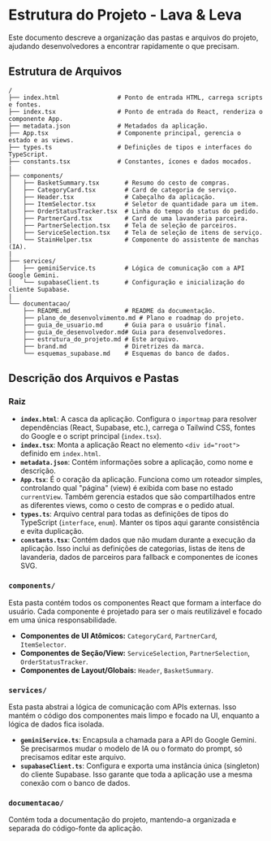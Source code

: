# Estrutura do Projeto - Lava & Leva

Este documento descreve a organização das pastas e arquivos do projeto, ajudando desenvolvedores a encontrar rapidamente o que precisam.

## Estrutura de Arquivos

```
/
├── index.html                # Ponto de entrada HTML, carrega scripts e fontes.
├── index.tsx                 # Ponto de entrada do React, renderiza o componente App.
├── metadata.json             # Metadados da aplicação.
├── App.tsx                   # Componente principal, gerencia o estado e as views.
├── types.ts                  # Definições de tipos e interfaces do TypeScript.
├── constants.tsx             # Constantes, ícones e dados mocados.
|
├── components/
│   ├── BasketSummary.tsx       # Resumo do cesto de compras.
│   ├── CategoryCard.tsx        # Card de categoria de serviço.
│   ├── Header.tsx              # Cabeçalho da aplicação.
│   ├── ItemSelector.tsx        # Seletor de quantidade para um item.
│   ├── OrderStatusTracker.tsx  # Linha do tempo do status do pedido.
│   ├── PartnerCard.tsx         # Card de uma lavanderia parceira.
│   ├── PartnerSelection.tsx    # Tela de seleção de parceiros.
│   ├── ServiceSelection.tsx    # Tela de seleção de itens de serviço.
│   └── StainHelper.tsx         # Componente do assistente de manchas (IA).
|
├── services/
│   ├── geminiService.ts        # Lógica de comunicação com a API Google Gemini.
│   └── supabaseClient.ts       # Configuração e inicialização do cliente Supabase.
|
└── documentacao/
    ├── README.md               # README da documentação.
    ├── plano_de_desenvolvimento.md # Plano e roadmap do projeto.
    ├── guia_de_usuario.md      # Guia para o usuário final.
    ├── guia_de_desenvolvedor.md# Guia para desenvolvedores.
    ├── estrutura_do_projeto.md # Este arquivo.
    ├── brand.md                # Diretrizes da marca.
    └── esquemas_supabase.md    # Esquemas do banco de dados.
```

## Descrição dos Arquivos e Pastas

### Raiz

-   **`index.html`**: A casca da aplicação. Configura o `importmap` para resolver dependências (React, Supabase, etc.), carrega o Tailwind CSS, fontes do Google e o script principal (`index.tsx`).
-   **`index.tsx`**: Monta a aplicação React no elemento `<div id="root">` definido em `index.html`.
-   **`metadata.json`**: Contém informações sobre a aplicação, como nome e descrição.
-   **`App.tsx`**: É o coração da aplicação. Funciona como um roteador simples, controlando qual "página" (view) é exibida com base no estado `currentView`. Também gerencia estados que são compartilhados entre as diferentes views, como o cesto de compras e o pedido atual.
-   **`types.ts`**: Arquivo central para todas as definições de tipos do TypeScript (`interface`, `enum`). Manter os tipos aqui garante consistência e evita duplicação.
-   **`constants.tsx`**: Contém dados que não mudam durante a execução da aplicação. Isso inclui as definições de categorias, listas de itens de lavanderia, dados de parceiros para fallback e componentes de ícones SVG.

### `components/`

Esta pasta contém todos os componentes React que formam a interface do usuário. Cada componente é projetado para ser o mais reutilizável e focado em uma única responsabilidade.

-   **Componentes de UI Atômicos:** `CategoryCard`, `PartnerCard`, `ItemSelector`.
-   **Componentes de Seção/View:** `ServiceSelection`, `PartnerSelection`, `OrderStatusTracker`.
-   **Componentes de Layout/Globais:** `Header`, `BasketSummary`.

### `services/`

Esta pasta abstrai a lógica de comunicação com APIs externas. Isso mantém o código dos componentes mais limpo e focado na UI, enquanto a lógica de dados fica isolada.

-   **`geminiService.ts`**: Encapsula a chamada para a API do Google Gemini. Se precisarmos mudar o modelo de IA ou o formato do prompt, só precisamos editar este arquivo.
-   **`supabaseClient.ts`**: Configura e exporta uma instância única (singleton) do cliente Supabase. Isso garante que toda a aplicação use a mesma conexão com o banco de dados.

### `documentacao/`

Contém toda a documentação do projeto, mantendo-a organizada e separada do código-fonte da aplicação.
